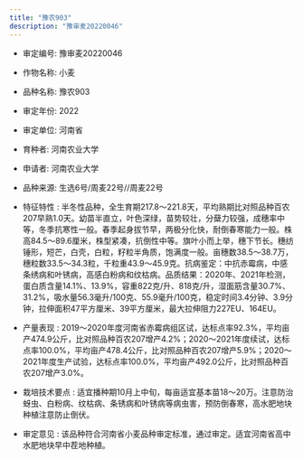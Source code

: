 ```yaml
---
title: "豫农903"
description: "豫审麦20220046"
---
```

* 审定编号:  豫审麦20220046

*  作物名称:  小麦

*  品种名称:  豫农903

*  审定年份:  2022

*  审定单位:  河南省

* 育种者:  河南农业大学

*  申请者:  河南农业大学

*  品种来源:  生选6号/周麦22号//周麦22号

*  特征特性 : 
半冬性品种，全生育期217.8～221.8天，平均熟期比对照品种百农207早熟1.0天。幼苗半直立，叶色深绿，苗势较壮，分蘖力较强，成穗率中等，冬季抗寒性一般。春季起身拔节早，两极分化快，耐倒春寒能力一般。株高84.5～89.6厘米，株型紧凑，抗倒性中等。旗叶小而上举，穗下节长。穗纺锤形，短芒，白壳，白粒，籽粒半角质，饱满度一般。亩穗数38.5～38.7万，穗粒数33.5～34.3粒，千粒重43.9～45.9克。抗病鉴定：中抗赤霉病，中感条绣病和叶锈病，高感白粉病和纹枯病。品质结果：2020年、2021年检测，蛋白质含量14.1%、13.9%，容重822克/升、818克/升，湿面筋含量30.7%、31.2%，吸水量56.3毫升/100克、55.9毫升/100克，稳定时间3.4分钟、3.9分钟，拉伸面积47平方厘米、39平方厘米，最大拉伸阻力227EU、164EU。
 
*  产量表现 : 
2019～2020年度河南省赤霉病组区试，达标点率92.3%，平均亩产474.9公斤，比对照品种百农207增产4.2%；2020～2021年度续试，达标点率100.0%，平均亩产478.4公斤，比对照品种百农207增产5.9%；2020～2021年度生产试验，达标点率100.0%，平均亩产492.0公斤，比对照品种百农207增产3.0%。

*  栽培技术要点 : 
适宜播种期10月上中旬，每亩适宜基本苗18～20万。注意防治蚜虫、白粉病、纹枯病、条锈病和叶锈病等病虫害，预防倒春寒，高水肥地块种植注意防止倒伏。

*  审定意见 : 
该品种符合河南省小麦品种审定标准，通过审定。适宜河南省高中水肥地块早中茬地种植。
